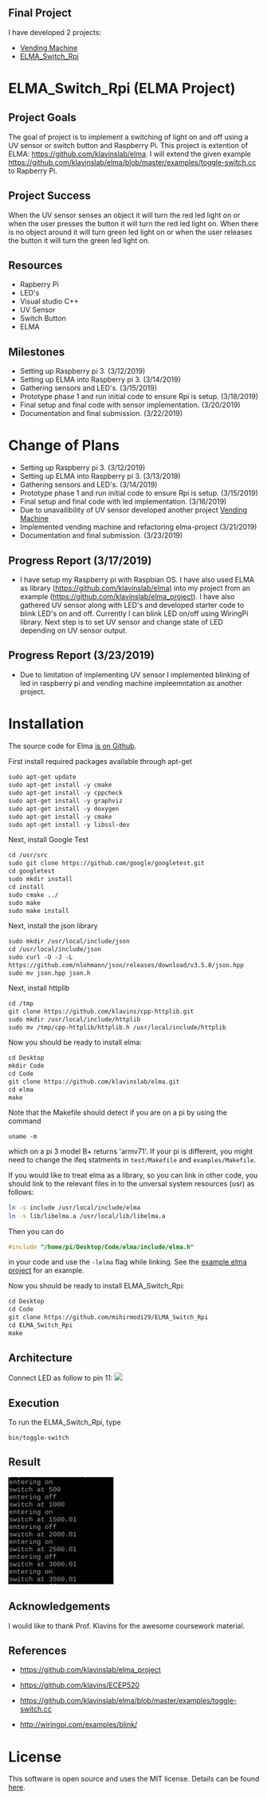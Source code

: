 Final Project
---
I have developed 2 projects:
- [Vending Machine](https://github.com/mihirmodi29/vending-machine)
- [ELMA_Switch_Rpi](https://github.com/mihirmodi29/ELMA_Switch_Rpi)

# ELMA_Switch_Rpi (ELMA Project)

Project Goals
---
The goal of project is to implement a switching of light on and off using a UV sensor or switch button and Raspberry Pi. This project is extention of ELMA: https://github.com/klavinslab/elma. 
I will extend the given example https://github.com/klavinslab/elma/blob/master/examples/toggle-switch.cc to Rapberry Pi.

Project Success
---
When the UV sensor senses an object it will turn the red led light on or when the user presses the button it will turn the red led light on. 
When there is no object around it will turn green led light on or when the  user releases the button it will turn the green led light on.

Resources
---
- Rapberry Pi
- LED's
- Visual studio C++
- UV Sensor
- Switch Button
- ELMA

Milestones
---
- Setting up Raspberry pi 3. (3/12/2019)
- Setting up ELMA into Raspberry pi 3. (3/14/2019)
- Gathering sensors and LED's. (3/15/2019)
- Prototype phase 1 and run initial code to ensure Rpi is setup. (3/18/2019)
- Final setup and final code with sensor implementation. (3/20/2019)
- Documentation and final submission. (3/22/2019) 

# Change of Plans

- Setting up Raspberry pi 3. (3/12/2019)
- Setting up ELMA into Raspberry pi 3. (3/13/2019)
- Gathering sensors and LED's. (3/14/2019)
- Prototype phase 1 and run initial code to ensure Rpi is setup. (3/15/2019)
- Final setup and final code with led implementation. (3/16/2019)
- Due to unavailibility of UV sensor developed another project [Vending Machine](https://github.com/mihirmodi29/vending-machine)
- Implemented vending machine and refactoring elma-project (3/21/2019)
- Documentation and final submission. (3/23/2019) 

Progress Report (3/17/2019)
---
- I have setup my Raspberry pi with Raspbian OS. I have also used ELMA as library (https://github.com/klavinslab/elma) into my project from an example (https://github.com/klavinslab/elma_project). I have also gathered UV sensor along with LED's and developed starter code to blink LED's on and off. Currently I can blink LED on/off using WiringPi library. Next step is to set UV sensor and change state of LED depending on UV sensor output.  

Progress Report (3/23/2019)
---
- Due to limitation of implementing UV sensor I implemented blinking of led in raspberry pi and vending machine impleemntation as another project.

Installation
===

The source code for Elma [is on Github](https://github.com/klavinslab/elma).

First install required packages available through apt-get

    sudo apt-get update
    sudo apt-get install -y cmake
    sudo apt-get install -y cppcheck
    sudo apt-get install -y graphviz
    sudo apt-get install -y doxygen
    sudo apt-get install -y cmake
    sudo apt-get install -y libssl-dev

Next, install Google Test

    cd /usr/src
    sudo git clone https://github.com/google/googletest.git
    cd googletest
    sudo mkdir install
    cd install
    sudo cmake ../
    sudo make
    sudo make install

Next, install the json library

    sudo mkdir /usr/local/include/json
    cd /usr/local/include/json
    sudo curl -O -J -L https://github.com/nlohmann/json/releases/download/v3.5.0/json.hpp
    sudo mv json.hpp json.h

Next, install httplib

    cd /tmp
    git clone https://github.com/klavins/cpp-httplib.git
    sudo mkdir /usr/local/include/httplib
    sudo mv /tmp/cpp-httplib/httplib.h /usr/local/include/httplib

Now you should be ready to install elma:

    cd Desktop
    mkdir Code
    cd Code
    git clone https://github.com/klavinslab/elma.git
    cd elma
    make

Note that the Makefile should detect if you are on a pi by using the command

    uname -m
which on a pi 3 model B+ returns 'armv71'. If your pi is different, you might need to change the ifeq statments in `test/Makefile` and `examples/Makefile`.

If you would like to treat elma as a library, so you can link in other code, you should link to the relevant files in to the unversal system resources (usr) as follows:
```bash
ln -s include /usr/local/include/elma
ln -s lib/libelma.a /usr/local/lib/libelma.a
```
Then you can do 
```c++
#include "/home/pi/Desktop/Code/elma/include/elma.h" 
```
in your code and use the `-lelma` flag while linking. See the [example elma project](https://github.com/klavinslab/elma_project) for an example.

Now you should be ready to install ELMA_Switch_Rpi:

    cd Desktop
    cd Code
    git clone https://github.com/mihirmodi29/ELMA_Switch_Rpi
    cd ELMA_Switch_Rpi
    make

Architecture
---
Connect LED as follow to pin 11:
![](image/blink1.PNG)
    
Execution
---
To run the ELMA_Switch_Rpi, type

    bin/toggle-switch

Result 
---

![](image/result.PNG)

Acknowledgements
---
I would like to thank Prof. Klavins for the awesome coursework material. 

References
---
- https://github.com/klavinslab/elma_project

- https://github.com/klavins/ECEP520

- https://github.com/klavinslab/elma/blob/master/examples/toggle-switch.cc

- http://wiringpi.com/examples/blink/

License
===
This software is open source and uses the MIT license. Details can be found [here](https://github.com/mihirmodi29/ELMA_Switch_Rpi).
